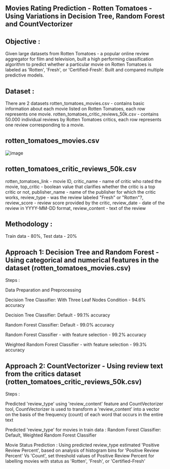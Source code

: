 Movies Rating Prediction - Rotten Tomatoes - Using Variations in Decision Tree, Random Forest and CountVectorizer
-----------------------------


Objective : 
-----------------------------
Given large datasets from Rotten Tomatoes - a popular online review aggregator for film and television, built a high performing classification algorithm to predict whether a particular movie on Rotten Tomatoes is labeled as 'Rotten', 'Fresh', or 'Certified-Fresh'.
Built and compared multiple predictive models.


Dataset : 
-----------------------------
There are 2 datasets
rotten_tomatoes_movies.csv - contains basic information about each movie listed on Rotten Tomatoes, each row represents one movie.
rotten_tomatoes_critic_reviews_50k.csv - contains 50.000 individual reviews by Rotten Tomatoes critics, each row represents one review corresponding to a movie.


rotten_tomatoes_movies.csv
-----------------------------

![image](https://user-images.githubusercontent.com/26669836/212568177-c8984b1a-d637-424a-b7c5-cbce776e4101.png)


rotten_tomatoes_critic_reviews_50k.csv
-----------------------------
rotten_tomatoes_link - movie ID,
critic_name - name of critic who rated the movie,
top_critic - boolean value that clarifies whether the critic is a top critic or not,
publisher_name - name of the publisher for which the critic works,
review_type - was the review labeled "Fresh" or "Rotten"?,
review_score - review score provided by the critic,
review_date - date of the review in YYYY-MM-DD format,
review_content - text of the review


Methodology : 
-----------------------------
Train data - 80%, Test data - 20%

Approach 1: Decision Tree and Random Forest - Using categorical and numerical features in the dataset (rotten_tomatoes_movies.csv)
-----------------------------
Steps :

  Data Preparation and Preprocessing
  
  Decision Tree Classifier: With Three Leaf Nodes Condition - 94.6% accuracy
  
  Decision Tree Classifier: Default - 99.1% accuracy
  
  Random Forest Classifier: Default - 99.0% accuracy
  
  Random Forest Classifier - with feature selection - 99.2% accuracy
  
  Weighted Random Forest Classifier - with feature selection - 99.3% accuracy


Approach 2: CountVectorizer - Using review text from the critics dataset (rotten_tomatoes_critic_reviews_50k.csv)
-----------------------------
Steps :

  Predicted 'review_type' using 'review_content' feature and CountVectorizer tool, CountVectorizer is used to transform a 'review_content' into a vector on the basis of the frequency (count) of each word that occurs in the entire text
  
  Predicted 'review_type' for movies in train data : 
    Random Forest Classifier: Default, 
    Weighted Random Forest Classifier  
  
  Movie Status Prediction : 
    Using predicted review_type estimated 'Positive Review Percent', 
    based on analysis of histogram bins for 'Positive Review Percent' Vs 'Count', set threshold values of Positive Review Percent for labelling movies with status as 'Rotten', 'Fresh', or 'Certified-Fresh'   
